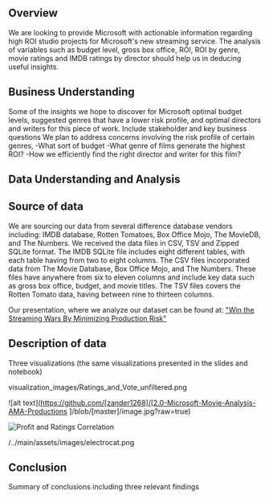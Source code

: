 ## Overview

We are looking to provide Microsoft with actionable information regarding high ROI studio projects for Microsoft's new streaming service. The analysis of variables such as budget level, gross box office, ROI, ROI by genre, movie ratings and IMDB ratings by director should help us in deducing useful insights. 

## Business Understanding

Some of the insights we hope to discover for Microsoft optimal budget levels, suggested genres that have a lower risk profile, and optimal directors and writers for this piece of work. 
Include stakeholder and key business questions
We plan to address concerns involving the risk profile of certain genres, 
-What sort of budget 
-What genre of films generate the highest ROI?
-How we efficiently find the right director and writer for this film?

## Data Understanding and Analysis

## Source of data

We are sourcing our data from several difference database vendors including: IMDB database, Rotten Tomatoes, Box Office Mojo, The MovieDB, and The Numbers. We received the data files in CSV, TSV and Zipped SQLite format. The IMDB SQLite file includes eight different tables, with each table having from two to eight columns. The CSV files incorporated data from The Movie Database, Box Office Mojo, and The Numbers. These files have anywhere from six to eleven columns and include key data such as gross box office, budget, and movie titles. The TSV files covers the Rotten Tomato data, having between nine to thirteen columns.

Our presentation, where we analyze our dataset can be found at:
["Win the Streaming Wars By Minimizing Production Risk"](https://docs.google.com/presentation/d/1eHM_7yCK9uwUq6WAfCs-Bu5rWZLCqV8IY08QTImrDhY/edit#slide=id.g130ecf64834_0_2)

## Description of data

Three visualizations (the same visualizations presented in the slides and notebook)

visualization_images/Ratings_and_Vote_unfiltered.png


![alt text](https://github.com/[zander1268]/[2.0-Microsoft-Movie-Analysis-AMA-Productions
]/blob/[master]/image.jpg?raw=true)

![Profit and Ratings Correlation](/../master/visualization_images/Profit/and/rating/correlation.png)


/../main/assets/images/electrocat.png




## Conclusion

Summary of conclusions including three relevant findings




